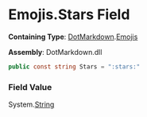 # Emojis\.Stars Field

**Containing Type**: [DotMarkdown](../../README.md)\.[Emojis](../README.md)

**Assembly**: DotMarkdown\.dll

```csharp
public const string Stars = ":stars:"
```

### Field Value

System\.[String](https://docs.microsoft.com/en-us/dotnet/api/system.string)